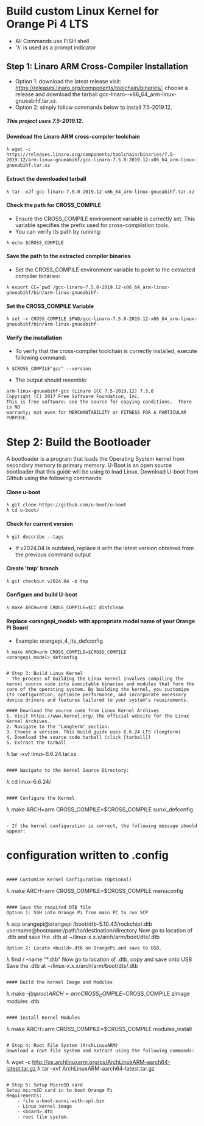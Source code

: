 # Build custom Linux Kernel for Orange Pi 4 LTS
- All Commands use FISH shell
- 'λ' is used as a prompt indicator

## Step 1: Linaro ARM Cross-Compiler Installation
- Option 1: download the latest release visit: https://releases.linaro.org/components/toolchain/binaries/, choose a release and download the tarball gcc-linaro--x86_64_arm-linux-gnueabihf.tar.xz.
- Option 2: simply follow commands below to install 7.5-2019.12. 
##### This project uses 7.5-2019.12.

#### Download the Linaro ARM cross-compiler toolchain
```
λ wget -c https://releases.linaro.org/components/toolchain/binaries/7.5-2019.12/arm-linux-gnueabihf/gcc-linaro-7.5.0-2019.12-x86_64_arm-linux-gnueabihf.tar.xz
```

#### Extract the downloaded tarball
```
λ tar -xJf gcc-linaro-7.5.0-2019.12-x86_64_arm-linux-gnueabihf.tar.xz
```

#### Check the path for CROSS_COMPILE
- Ensure the CROSS_COMPILE environment variable is correctly set. This variable specifies the prefix used for cross-compilation tools.
- You can verify its path by running:
```
λ echo $CROSS_COMPILE
```

#### Save the path to the extracted compiler binaries
- Set the CROSS_COMPILE environment variable to point to the extracted compiler binaries: 
```
λ export CC=`pwd`/gcc-linaro-7.5.0-2019.12-x86_64_arm-linux-gnueabihf/bin/arm-linux-gnueabihf-
```

#### Set the CROSS_COMPILE Variable
```
λ set -x CROSS_COMPILE $PWD/gcc-linaro-7.5.0-2019.12-x86_64_arm-linux-gnueabihf/bin/arm-linux-gnueabihf-
```

#### Verify the installation
- To verify that the cross-compiler toolchain is correctly installed, execute following command:

```
λ $CROSS_COMPILE"gcc" --version
```

- The output should resemble:
```
arm-linux-gnueabihf-gcc (Linaro GCC 7.5-2019.12) 7.5.0
Copyright (C) 2017 Free Software Foundation, Inc.
This is free software; see the source for copying conditions.  There is NO
warranty; not even for MERCHANTABILITY or FITNESS FOR A PARTICULAR PURPOSE.
```

# Step 2: Build the Bootloader
A bootloader is a program that loads the Operating System kernel from secondary memory to primary memory. U-Boot is an open source bootloader that this guide will be using to load Linux. Download U-boot from Github using the following commands:

#### Clone u-boot
```
λ git clone https://github.com/u-boot/u-boot
λ cd u-boot/
``` 

#### Check for current version
```
λ git describe --tags
```
- If v2024.04 is outdated, replace it with the latest version obtained from the previous command output

#### Create 'tmp' branch
```
λ git checkout v2024.04 -b tmp
```

#### Configure and build U-boot
```
λ make ARCH=arm CROSS_COMPILE=$CC distclean
```

#### Replace <orangepi_model> with appropriate model name of your Orange Pi Board
- Example: orangepi_4_lts_defconfig
```
λ make ARCH=arm CROSS_COMPILE=$CROSS_COMPILE <orangepi_model>_defconfig
```
```

# Step 3: Build Linux Kernel
- The process of building the Linux kernel involves compiling the kernel source code into executable binaries and modules that form the core of the operating system. By building the kernel, you customize its configuration, optimize performance, and incorporate necessary device drivers and features tailored to your system's requirements.

#### Download the source code from Linux Kernel Archives
1. Visit https://www.kernel.org/ the official website for the Linux Kernel Archives.
2. Navigate to the "Longterm" section. 
3. Choose a version. This build guide uses 6.6.24 LTS (longterm)
4. Download the source code tarball (click [tarball])
5. Extract the tarball

```
λ tar -xvf linux-6.6.24.tar.xz
```

#### Navigate to the Kernel Source Directory:
```
λ cd linux-6.6.24/
```

#### Configure the Kernel
```
λ make ARCH=arm CROSS_COMPILE=$CROSS_COMPILE sunxi_defconfig
```

- If the kernel configuration is correct, the following message should appear:
```
#
# configuration written to .config
#
```
#### Customize Kernel Configuration (Optional)
```
λ make ARCH=arm CROSS_COMPILE=$CROSS_COMPILE menuconfig
```

#### Save the required DTB file
Option 1: SSH into Orange Pi from main PC to run SCP
``` 
λ scp orangepi@orangepi /boot/dtb-5.10.43/rockchip/<board>.dtb username@hostname:/path/to/destination/directory
Now go to location of <build>.dtb and save the <build>.dtb at ~/linux-x.x.x/arch/arm/boot/dts/<build>.dtb
```
Option 2: Locate <build>.dtb on OrangePi and save to USB.
```
λ find / -name "*.dtb"
Now go to location of <build>.dtb, copy and save onto USB
Save the <build>.dtb at ~/linux-x.x.x/arch/arm/boot/dts/<build>.dtb
```

#### Build the Kernel Image and Modules 
```
λ make -j$(nproc) ARCH=arm CROSS_COMPILE=$CROSS_COMPILE zImage modules <board>.dtb
```

#### Install Kernel Modules
```
λ make ARCH=arm CROSS_COMPILE=$CROSS_COMPILE modules_install
```

# Step 4: Root File System (ArchLinuxARM)
Download a root file system and extract using the following commands:

```
λ wget -c http://os.archlinuxarm.org/os/ArchLinuxARM-aarch64-latest.tar.gz
λ tar -xvf ArchLinuxARM-aarch64-latest.tar.gz
```

# Step 5: Setup MicroSD card
Setup microSD card in to boot Orange Pi
Requirements:
    - file u-boot-sunxi-with-spl.bin
    - Linux kernel image 
    - <board>.dtb
    - root file system.
